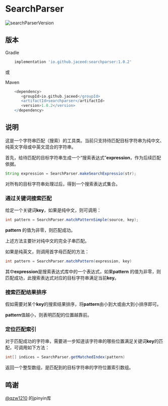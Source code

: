 # SearchParser

![searchParserVersion](https://maven-badges.herokuapp.com/maven-central/io.github.jaceed/searchparser/badge.svg)

## 版本

Gradle
```gradle
    implementation 'io.github.jaceed:searchparser:1.0.2'
```
或

Maven
```gradle
    <dependency>
       <groupId>io.github.jaceed</groupId>
       <artifactId>searchparser</artifactId>
       <version>1.0.2</version>
    </dependency>
```

## 说明

这是一个字符串匹配（搜索）的工具类。当前只支持待匹配目标字符串为纯中文、纯英文字母或中英文混合的字符串。

首先，给待匹配的目标字符串生成一个“搜索表达式”**expression**，作为后续匹配依据。

```java
String expression = SearchParser.makeSearchExpressio(str);
```

对所有的目标字符串处理过后，得到一个搜索表达式集合。


### 通过关键词搜索匹配

给定一个关键词**key**，如果是纯中文，则可调用：

```java
int pattern = SearchParser.matchPatternSimple(source, key);
```

**pattern** 的值为非零，则匹配成功。

上述方法主要针对纯中文的完全子串匹配。

如果是纯英文，则调用首字母匹配的方法：

```java
int pattern = SearchParser.matchPattern(expression, key)
```

其中**expression**是搜索表达式库中的一个表达式，如果**pattern** 的值为非零，则匹配成功，此搜索表达式对应的目标字符串满足当前**key**。


### 搜索匹配结果排序

假如需要对某个**key**的搜索结果排序，将**pattern**由小到大或由大到小排序即可。

**pattern**值越小，则表明匹配的位置越靠前。


### 定位匹配索引

对于匹配成功的字符串，需要进一步知道该字符串的哪些位置满足关键词**key**的匹配，可调用如下方法：

```java
int[] indices = SearchParser.getMatchedIndex(pattern)
```

返回一个整型数组，是匹配到的目标字符串的字符位置索引数组。


## 鸣谢

[@qzw1210](https://github.com/qzw1210) 的jpinyin库
